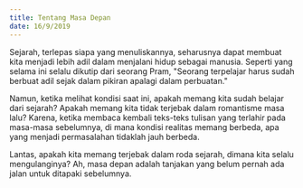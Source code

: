 ```yaml
---
title: Tentang Masa Depan
date: 16/9/2019
---
```

Sejarah, terlepas siapa yang menuliskannya, seharusnya dapat membuat kita menjadi lebih adil dalam menjalani hidup sebagai manusia. Seperti yang selama ini selalu dikutip dari seorang Pram, "Seorang terpelajar harus sudah berbuat adil sejak dalam pikiran apalagi dalam perbuatan."

Namun, ketika melihat kondisi saat ini, apakah memang kita sudah belajar dari sejarah? Apakah memang kita tidak terjebak dalam romantisme masa lalu? Karena, ketika membaca kembali teks-teks tulisan yang terlahir pada masa-masa sebelumnya, di mana kondisi realitas memang berbeda, apa yang menjadi permasalahan tidaklah jauh berbeda.

Lantas, apakah kita memang terjebak dalam roda sejarah, dimana kita selalu mengulanginya? Ah, masa depan adalah tanjakan yang belum pernah ada jalan untuk ditapaki sebelumnya.